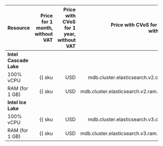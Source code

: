 | Resource | Price for 1 month,<br>without VAT | Price with CVoS for 1 year,<br>without VAT | Price with CVoS for 3 years,<br>without VAT |
|----------------|---------------------------------------------------------------------:|------------------------------------------------------------------------------------:|------------------------------------------------------------------------------------:|
| **Intel Cascade Lake** |
| 100% vCPU | {{ sku|USD|mdb.cluster.elasticsearch.v2.cpu.c100|month|string }} | {{ sku|USD|v1.commitment.y1.mdb.elasticsearch.cpu.c100.v2|month|string }} (-29%) | {{ sku|USD|v1.commitment.y3.mdb.elasticsearch.cpu.c100.v2|month|string }} (-45%) |
| RAM (for 1 GB) | {{ sku|USD|mdb.cluster.elasticsearch.v2.ram.platinum|month|string }} | {{ sku|USD|v1.commitment.y1.mdb.elasticsearch.ram.v2.platinum|month|string }} (-6%) | {{ sku|USD|v1.commitment.y3.mdb.elasticsearch.ram.v2.platinum|month|string }} (-9%) |
| **Intel Ice Lake** |
| 100% vCPU | {{ sku|USD|mdb.cluster.elasticsearch.v3.cpu.c100|month|string }} | {{ sku|USD|v1.commitment.y1.mdb.elasticsearch.cpu.c100.v3|month|string }} (-29%) | {{ sku|USD|v1.commitment.y3.mdb.elasticsearch.cpu.c100.v3|month|string }} (-45%) |
| RAM (for 1 GB) | {{ sku|USD|mdb.cluster.elasticsearch.v3.ram.platinum|month|string }} | {{ sku|USD|v1.commitment.y1.mdb.elasticsearch.ram.v3.platinum|month|string }} (-6%) | {{ sku|USD|v1.commitment.y3.mdb.elasticsearch.ram.v3.platinum|month|string }} (-9%) |